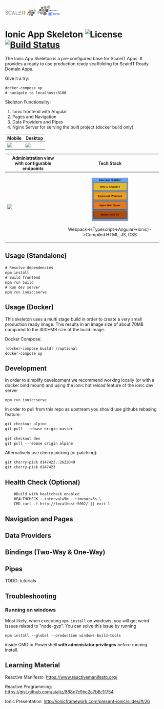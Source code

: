 <img src="https://raw.githubusercontent.com/ScaleIT-Org/media-ressources/master/logo/scaleit-logo.png" width="20%"/>
<img src="https://github.com/ScaleIT-Org/media-ressources/raw/master/logo/scaleit-waben-ionic.png" width="15%"/>


# Ionic App Skeleton ![License](https://img.shields.io/github/license/ScaleIT-Org/ionic-app-skeleton.svg?link=https://github.com/ScaleIT-Org/ionic-app-skeleton/blob/master/LICENSE) [![Build Status](https://travis-ci.org/ScaleIT-Org/ionic-app-skeleton.svg?branch=travis)](https://travis-ci.org/ScaleIT-Org/ionic-app-skeleton)

The Ionic App Skeleton is a pre-configured base for ScaleIT Apps. It provides a ready to use production ready scaffolding for ScaleIT Ready Domain Apps.

Give it a try:

    docker-compose up
    # navigate to localhost:8100

Skeleton Functionality:

1) Ionic frontend with Angular
2) Pages and Navigation
2) Data Providers and Pipes
2) Nginx Server for serving the built project (docker build only)

| Mobile        | Desktop       |
| ------------- | ------------- |
| <img src="Resources/Store/Screenshots/Mobile%20Main%20Page.png?raw=true"/> | <img src="Resources/Store/Screenshots/Desktop%20Main%20Page.png?raw=true"/> |

|Administration view with configurable endpoints| Tech Stack |
| ------------- | ------------- |
| <img width="100%" src="https://github.com/ScaleIT-Org/ionic-app-skeleton/blob/master/Resources/Store/Screenshots/Administration.png?raw=true"/> | <p align="center"><img width="40%" src="Resources/Documentation/tech-stack.png?raw=true"/> <p align="center">Webpack->(Typescript->Angular->Ionic)->Compiled HTML, JS, CSS</p></p>|

## Usage (Standalone)

    # Resolve dependencies
    npm install
    # Build frontend
    npm run build 
    # Run dev server
    npm run ionic:serve

## Usage (Docker)

This skeleton uses a multi stage build in order to create a very small production ready image. This results in an image size of about 70MB compared to the 300+MB size of the build image.

Docker Compose:

    [docker-compose build] //optional
    docker-compose up
    
## Development

In order to simplify development we recommend working locally (or with a docker bind mount) and using the ionic hot reload feature of the ionic dev server

    npm run ionic:serve
    
In order to pull from this repo as upstream you should use githubs rebasing feature:

    git checkout alpine
    git pull --rebase origin master

    git checkout dev
    git pull --rebase origin alpine

Alternatively use cherry picking (or patching):

    git cherry-pick d147423..2622049
    git cherry-pick d147423
    
## Health Check (Optional)
        #Build with healtcheck enabled
        HEALTHCHECK --interval=5m --timeout=3s \
        CMD curl -f http://localhost:5002/ || exit 1
        
## Navigation and Pages
## Data Providers
## Bindings (Two-Way & One-Way)
## Pipes

TODO: tutorials 

## Troubleshooting

### Running on windows
Most likely, when executing `npm install` on windows, you will get weird issues related to "node-gyp".
You can solve this issue by running
```
npm install --global --production windows-build-tools
```
inside CMD or Powershell **with administator privileges** before running install.

## Learning Material

Reactive Manifesto: https://www.reactivemanifesto.org/

Reactive Programming: https://gist.github.com/staltz/868e7e9bc2a7b8c1f754

Ionic Presentation: http://ionicframework.com/present-ionic/slides/#/26
